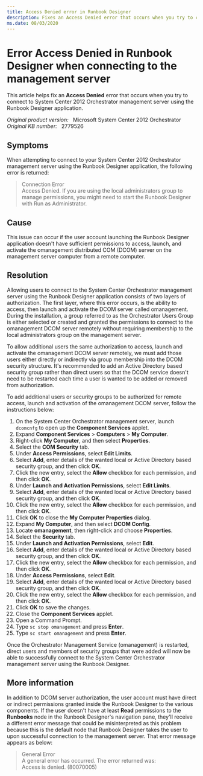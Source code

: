 ```yaml
---
title: Access Denied error in Runbook Designer
description: Fixes an Access Denied error that occurs when you try to connect to System Center 2012 Orchestrator management server using the Runbook Designer application.
ms.date: 08/03/2020
---
```

# Error Access Denied in Runbook Designer when connecting to the management server

This article helps fix an **Access Denied** error that occurs when you try to connect to System Center 2012 Orchestrator management server using the Runbook Designer application.

_Original product version:_ &nbsp; Microsoft System Center 2012 Orchestrator  
_Original KB number:_ &nbsp; 2779526

## Symptoms

When attempting to connect to your System Center 2012 Orchestrator management server using the Runbook Designer application, the following error is returned:

> Connection Error  
> Access Denied. If you are using the local administrators group to manage permissions, you might need to start the Runbook Designer with Run as Administrator.

## Cause

This issue can occur if the user account launching the Runbook Designer application doesn't have sufficient permissions to access, launch, and activate the omanagement distributed COM (DCOM) server on the management server computer from a remote computer.

## Resolution

Allowing users to connect to the System Center Orchestrator management server using the Runbook Designer application consists of two layers of authorization. The first layer, where this error occurs, is the ability to access, then launch and activate the DCOM server called omanagement. During the installation, a group referred to as the Orchestrator Users Group is either selected or created and granted the permissions to connect to the omanagement DCOM server remotely without requiring membership to the local administrators group on the management server.

To allow additional users the same authorization to access, launch and activate the omanagement DCOM server remotely, we must add those users either directly or indirectly via group membership into the DCOM security structure. It's recommended to add an Active Directory based security group rather than direct users so that the DCOM service doesn't need to be restarted each time a user is wanted to be added or removed from authorization.

To add additional users or security groups to be authorized for remote access, launch and activation of the omanagement DCOM server, follow the instructions below:

1. On the System Center Orchestrator management server, launch `dcomcnfg` to open up the **Component Services** applet.
2. Expand **Component Services** > **Computers** > **My Computer**.
3. Right-click **My Computer**, and then select **Properties**.
4. Select the **COM Security** tab.
5. Under **Access Permissions**, select **Edit Limits**.
6. Select **Add**, enter details of the wanted local or Active Directory based security group, and then click **OK**.
7. Click the new entry, select the **Allow** checkbox for each permission, and then click **OK**.
8. Under **Launch and Activation Permissions**, select **Edit Limits**.
9. Select **Add**, enter details of the wanted local or Active Directory based security group, and then click **OK**.
10. Click the new entry, select the **Allow** checkbox for each permission, and then click **OK**.
11. Click **OK** to close the **My Computer Properties** dialog.
12. Expand **My Computer**, and then select **DCOM Config**.
13. Locate **omanagement**, then right-click and choose **Properties**.
14. Select the **Security** tab.
15. Under **Launch and Activation Permissions**, select **Edit**.
16. Select **Add**, enter details of the wanted local or Active Directory based security group, and then click **OK**.
17. Click the new entry, select the **Allow** checkbox for each permission, and then click **OK**.
18. Under **Access Permissions**, select **Edit**.
19. Select **Add**, enter details of the wanted local or Active Directory based security group, and then click **OK**.
20. Click the new entry, select the **Allow** checkbox for each permission, and then click **OK**.
21. Click **OK** to save the changes.
22. Close the **Component Services** applet.
23. Open a Command Prompt.
24. Type `sc stop omanagement` and press **Enter**.
25. Type `sc start omanagement` and press **Enter**.

Once the Orchestrator Management Service (omanagement) is restarted, direct users and members of security groups that were added will now be able to successfully connect to the System Center Orchestrator management server using the Runbook Designer.

## More information

In addition to DCOM server authorization, the user account must have direct or indirect permissions granted inside the Runbook Designer to the various components. If the user doesn't have at least **Read** permissions to the **Runbooks** node in the Runbook Designer's navigation pane, they'll receive a different error message that could be misinterpreted as this problem because this is the default node that Runbook Designer takes the user to upon successful connection to the management server. That error message appears as below:

> General Error  
> A general error has occurred. The error returned was:  
> Access is denied. (80070005)

